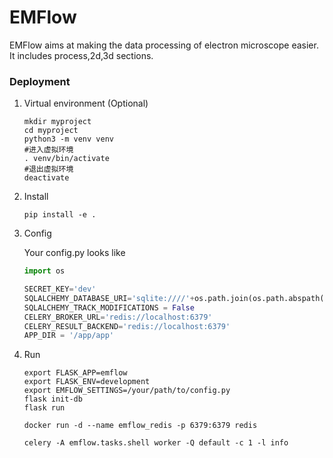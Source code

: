 # EMFlow

EMFlow aims at making the data processing of electron microscope easier.
It includes process,2d,3d sections.

### Deployment

1. Virtual environment (Optional)

   ```shell script
   mkdir myproject
   cd myproject
   python3 -m venv venv
   #进入虚拟环境
   . venv/bin/activate
   #退出虚拟环境
   deactivate
   ```

2. Install

   ```shell script
   pip install -e . 
   ```

3. Config

   Your config.py looks like
   ```python
   import os
   
   SECRET_KEY='dev'
   SQLALCHEMY_DATABASE_URI='sqlite:////'+os.path.join(os.path.abspath(os.path.dirname(__file__)), 'emflow.sqlite')
   SQLALCHEMY_TRACK_MODIFICATIONS = False
   CELERY_BROKER_URL='redis://localhost:6379'
   CELERY_RESULT_BACKEND='redis://localhost:6379'
   APP_DIR = '/app/app'
   ```

4. Run

   ```shell script
   export FLASK_APP=emflow
   export FLASK_ENV=development
   export EMFLOW_SETTINGS=/your/path/to/config.py
   flask init-db 
   flask run
   
   docker run -d --name emflow_redis -p 6379:6379 redis
   
   celery -A emflow.tasks.shell worker -Q default -c 1 -l info
   
   ```
